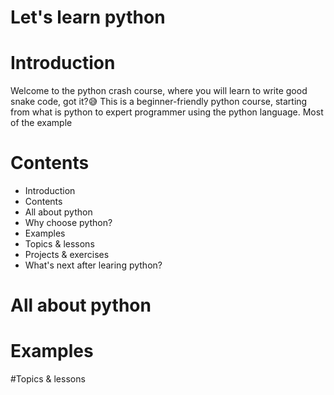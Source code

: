 # Let's learn python

# Introduction

Welcome to the python crash course, where you will learn to write good snake code, got it?😅
This is a beginner-friendly python course, starting from what is python to expert programmer using the python language. Most of the example

# Contents

- Introduction
- Contents
- All about python
- Why choose python?
- Examples
- Topics & lessons
- Projects & exercises
- What's next after learing python?

# All about python
# Examples
#Topics & lessons
